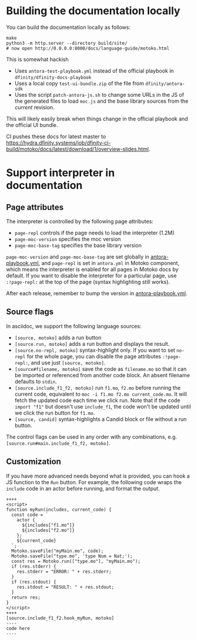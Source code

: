 # Building the documentation locally

You can build the documentation locally as follows:

```
make
python3 -m http.server --directory build/site/
# now open http://0.0.0.0:8000/docs/language-guide/motoko.html
```

This is somewhat hackish

 * Uses `antora-test-playbook.yml` instead of the official playbook in
   `dfinity/dfinity-docs-playbook`
 * Uses a local copy `test-ui-bundle.zip` of the file from `dfinity/antora-sdk`
 * Uses the script `patch-antora-js.sh` to change some URLs in the JS of the
   generated files to load `moc.js` and the base library sources from the
   _current_ revision.

This will likely easily break when things change in the official playbook and
the official UI bundle.

CI pushes these docs for latest master to
<https://hydra.dfinity.systems/job/dfinity-ci-build/motoko/docs/latest/download/1/overview-slides.html>.


# Support interpreter in documentation

## Page attributes

The interpreter is controlled by the following page attributes:
 * `page-repl` controls if the page needs to load the interpreter (1.2M)
 * `page-moc-version` specifies the moc version
 * `page-moc-base-tag` specifies the base library version

`page-moc-version` and `page-moc-base-tag` are set globally in [antora-playbook.yml](https://github.com/dfinity/dfinity-docs-playbook/blob/master/antora-playbook.yml), and `page-repl` is set in `antora.yml` in Motoko component, which means
the interpreter is enabled for all pages in Motoko docs by default.
If you want to disable the interpreter for a particular page, use `:!page-repl:` at the top of the page
(syntax highlighting still works).

After each release, remember to bump the version in [antora-playbook.yml](https://github.com/dfinity/dfinity-docs-playbook/blob/master/antora-playbook.yml).

## Source flags

In asciidoc, we support the following language sources:

* `[source, motoko]` adds a run button
* `[source.run, motoko]` adds a run button and displays the result.
* `[source.no-repl, motoko]` syntax-highlight only. If you want to set `no-repl` for the whole page, you can disable the page attributes `:!page-repl:`, and use just `[source, motoko]`.
* `[source#filename, motoko]` save the code as `filename.mo` so that it can be imported or referenced from another code block. An absent filename defaults to `stdin`.
* `[source.include_f1_f2, motoko]` run `f1.mo`, `f2.mo` before running the current code, equivalent to `moc -i f1.mo f2.mo current_code.mo`. It will fetch the updated code each time we click run. Note that if the code `import "f1"` but doesn't use `include_f1`, the code won't be updated until we click the run button for `f1.mo`.
* `[source, candid]` syntax-highlights a Candid block or file without a run button.

The control flags can be used in any order with any combinations, e.g. `[source.run#main.include_f1_f2, motoko]`.

## Customization

If you have more advanced needs beyond what is provided, you can hook a JS function to the `Run` button.
For example, the following code wraps the `include` code in an actor before running,
and format the output.

```
++++
<script>
function myRun(includes, current_code) {
  const code = `
    actor {
      ${includes["f1.mo"]}
      ${includes["f2.mo"]}
    };
    ${current_code}
  `;
  Motoko.saveFile("myMain.mo", code);
  Motoko.saveFile("type.mo", 'type Num = Nat;');
  const res = Motoko.run(["type.mo"], "myMain.mo");
  if (res.stderr) {
    res.stderr = "ERROR: " + res.stderr;
  }
  if (res.stdout) {
    res.stdout = "RESULT: " + res.stdout;
  }
  return res;
}
</script>
++++
[source.include_f1_f2.hook_myRun, motoko]
----
code here
----
```
